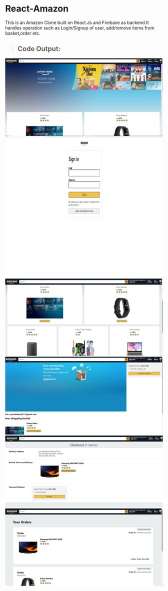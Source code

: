 # React-Amazon
This is an Amazon Clone built on React.Js and Firebase as backend.It handles operation such as Login/Signup of user, add/remove items from basket,order etc. 
> ## Code Output:

<img src="/amazon-1.png"/>

<img src="/amazon-2.png" height="450"/>

<img src="/amazon-3.png"/>

<img src="/amazon-4.png"/>

<img src="/amazon-5.png"/>

<img src="/amazon-6.png"/>

